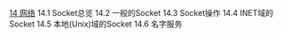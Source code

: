 [14 网络](14.md)
    14.1 Socket总览
    14.2 一般的Socket
    14.3 Socket操作
    14.4 INET域的Socket
    14.5 本地(Unix)域的Socket
    14.6 名字服务